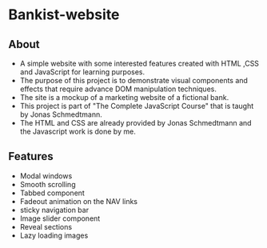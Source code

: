 # Bankist-website
## About
- A simple website with some interested features created with HTML ,CSS and JavaScript for learning purposes.
- The purpose of this project is to demonstrate visual components and effects that require advance DOM manipulation techniques.
- The site is a mockup of a marketing website of a fictional bank. 
- This project is part of "The Complete JavaScript Course" that is taught by Jonas Schmedtmann. 
- The HTML and CSS are already provided by Jonas Schmedtmann and the Javascript work is done by me.

## Features
- Modal windows
- Smooth scrolling
- Tabbed component
- Fadeout animation on the NAV links
- sticky navigation bar
- Image slider component
- Reveal sections
- Lazy loading images

